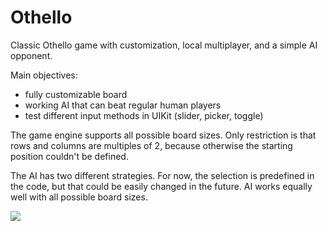 # Othello
Classic Othello game with customization, local multiplayer, and a simple AI opponent.

Main objectives:
- fully customizable board
- working AI that can beat regular human players
- test different input methods in UIKit (slider, picker, toggle)

The game engine supports all possible board sizes. Only restriction is that rows and columns are multiples of 2, because otherwise the starting position couldn't be defined.

The AI has two different strategies. For now, the selection is predefined in the code, but that could be easily changed in the future. AI works equally well with all possible board sizes.

![](Pictures/othello.gif)

